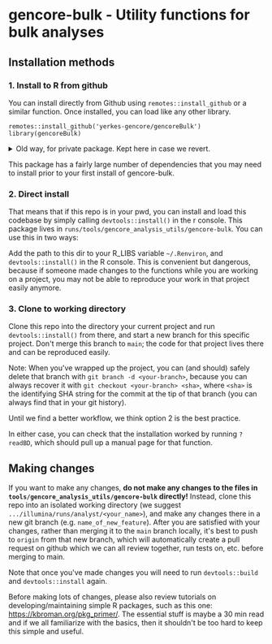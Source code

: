 # gencore-bulk - Utility functions for bulk analyses

## Installation methods

### 1. Install to R from github

You can install directly from Github using `remotes::install_github` or a similar function. Once installed, you can load like any other library. 

```
remotes::install_github('yerkes-gencore/gencoreBulk')
library(gencoreBulk)
```

<details><summary>Old way, for private package. Kept here in case we revert.</summary>

This is a private repo, so you need to enter your Github credentials to download this package. 

Generate a personal access token for RStudio:

```
## create a personal access token for authentication:
usethis::create_github_token() 
## in case usethis version < 2.0.0: usethis::browse_github_token() (or even better: update usethis!)

## set personal access token:
credentials::set_github_pat("YourPAT")

## or store it manually in '.Renviron':
usethis::edit_r_environ()
## store your personal access token in the file that opens in your editor with:
## GITHUB_PAT=xxxyyyzzz
## and make sure '.Renviron' ends with a newline
```

</details>

This package has a fairly large number of dependencies that you may need to install prior to your first install of gencore-bulk.

### 2. Direct install

That means that if this repo is in your pwd, you can install and load this codebase by simply calling `devtools::install()` in the r console.
This package lives in `runs/tools/gencore_analysis_utils/gencore-bulk`. You can use this in two ways:

Add the path to this dir to your R_LIBS variable `~/.Renviron`, and `devtools::install()` in the R console. This is convenient but dangerous, because if someone made changes to the functions while you are working on a project, you may not be able to reproduce your work in that project easily anymore.

### 3. Clone to working directory

Clone this repo into the directory your current project and run `devtools::install()` from there, and start a new branch for this specific project. Don't merge this branch to `main`; the code for that project lives there and can be reproduced easily. 

Note: When you've wrapped up the project, you can (and should) safely delete that branch with `git branch -d <your-branch>`, because you can always recover it with `git checkout <your-branch> <sha>`, where `<sha>` is the identifying SHA string for the commit at the tip of that branch (you can always find that in your git history).

Until we find a better workflow, we think option 2 is the best practice.

In either case, you can check that the installation worked by running `?readBD`, which should pull up a manual page for that function.

## Making changes

If you want to make any changes, **do not make any changes to the files in `tools/gencore_analysis_utils/gencore-bulk` directly!** Instead, clone this repo into an isolated working directory (we suggest `.../illumina/runs/analyst/<your_name>`), and make any changes there in a new git branch (e.g. `name_of_new_feature`). After you are satisfied with your changes, rather than merging it to the `main` branch locally, it's best to push to `origin` from that new branch, which will automatically create a pull request on github which we can all review together, run tests on, etc. before merging to main.

Note that once you've made changes you will need to run `devtools::build` and `devtools::install` again.

Before making lots of changes, please also review tutorials on developing/maintaining simple R packages, such as this one: https://kbroman.org/pkg_primer/. The essential stuff is maybe a 30 min read and if we all familiarize with the basics, then it shouldn't be too hard to keep this simple and useful.

